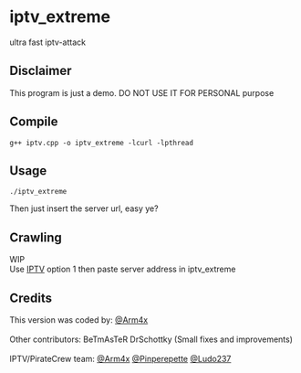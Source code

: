 # iptv_extreme
ultra fast iptv-attack

## Disclaimer
This program is just a demo. DO NOT USE IT FOR PERSONAL purpose

## Compile
```
g++ iptv.cpp -o iptv_extreme -lcurl -lpthread
```

## Usage
```
./iptv_extreme
```
Then just insert the server url, easy ye?

## Crawling
WIP<br>
Use [IPTV](https://github.com/Pirate-Crew/IPTV) option 1 then paste server address in iptv_extreme

## Credits
This version was coded by: [@Arm4x](https://twitter.com/Arm4x)<br><br>
Other contributors: BeTmAsTeR DrSchottky (Small fixes and improvements)<br><br>
IPTV/PirateCrew team: [@Arm4x](https://twitter.com/Arm4x) [@Pinperepette](https://twitter.com/Pinperepette) [@Ludo237](https://twitter.com/Ludo237)
